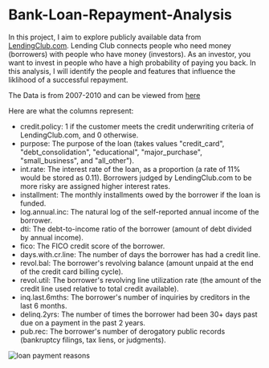 # Bank-Loan-Repayment-Analysis

In this project, I aim to explore publicly available data from [LendingClub.com](www.lendingclub.com). Lending Club connects people who need money (borrowers) with people who have money (investors). As an investor, you want to invest in people who have a high probability of paying you back. In this analysis, I will identify the people and features that influence the liklihood of a successful repayment.

The Data is from 2007-2010 and can be viewed from [here](https://www.lendingclub.com/info/download-data.action)

Here are what the columns represent:
* credit.policy: 1 if the customer meets the credit underwriting criteria of LendingClub.com, and 0 otherwise.
* purpose: The purpose of the loan (takes values "credit_card", "debt_consolidation", "educational", "major_purchase", "small_business", and "all_other").
* int.rate: The interest rate of the loan, as a proportion (a rate of 11% would be stored as 0.11). Borrowers judged by LendingClub.com to be more risky are assigned higher interest rates.
* installment: The monthly installments owed by the borrower if the loan is funded.
* log.annual.inc: The natural log of the self-reported annual income of the borrower.
* dti: The debt-to-income ratio of the borrower (amount of debt divided by annual income).
* fico: The FICO credit score of the borrower.
* days.with.cr.line: The number of days the borrower has had a credit line.
* revol.bal: The borrower's revolving balance (amount unpaid at the end of the credit card billing cycle).
* revol.util: The borrower's revolving line utilization rate (the amount of the credit line used relative to total credit available).
* inq.last.6mths: The borrower's number of inquiries by creditors in the last 6 months.
* delinq.2yrs: The number of times the borrower had been 30+ days past due on a payment in the past 2 years.
* pub.rec: The borrower's number of derogatory public records (bankruptcy filings, tax liens, or judgments).




![loan payment reasons](https://user-images.githubusercontent.com/54378394/103463978-ab4f6780-4ced-11eb-8426-da1aa0369f59.png)
